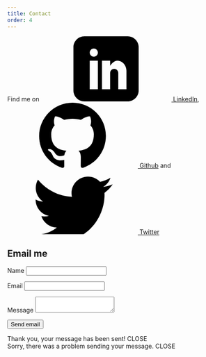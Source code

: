 ```yaml
---
title: Contact
order: 4
---
```


<svg style="position: absolute; width: 0; height: 0; overflow: hidden;" version="1.1" xmlns="http://www.w3.org/2000/svg" xmlns:xlink="http://www.w3.org/1999/xlink">
  <defs>
    <symbol id="icon-twitter" viewBox="0 0 32 26">
      <title>twitter</title>
      <path class="path1" d="M32 6.076c-1.177 0.522-2.443 0.875-3.771 1.034 1.355-0.813 2.396-2.099 2.887-3.632-1.269 0.752-2.674 1.299-4.169 1.593-1.198-1.276-2.904-2.073-4.792-2.073-3.626 0-6.565 2.939-6.565 6.565 0 0.515 0.058 1.016 0.17 1.496-5.456-0.274-10.294-2.888-13.532-6.86-0.565 0.97-0.889 2.097-0.889 3.301 0 2.278 1.159 4.287 2.921 5.465-1.076-0.034-2.088-0.329-2.974-0.821-0.001 0.027-0.001 0.055-0.001 0.083 0 3.181 2.263 5.834 5.266 6.437-0.551 0.15-1.131 0.23-1.73 0.23-0.423 0-0.834-0.041-1.235-0.118 0.835 2.608 3.26 4.506 6.133 4.559-2.247 1.761-5.078 2.81-8.154 2.81-0.53 0-1.052-0.031-1.566-0.092 2.905 1.863 6.356 2.95 10.064 2.95 12.076 0 18.679-10.004 18.679-18.68 0-0.285-0.006-0.568-0.019-0.849 1.283-0.926 2.396-2.082 3.276-3.398z"></path>
    </symbol>
    <symbol id="icon-rss" viewBox="0 0 32 32">
      <title>rss</title>
      <path class="path1" d="M4.259 23.467c-2.35 0-4.259 1.917-4.259 4.252 0 2.349 1.909 4.244 4.259 4.244 2.358 0 4.265-1.895 4.265-4.244-0-2.336-1.907-4.252-4.265-4.252zM0.005 10.873v6.133c3.993 0 7.749 1.562 10.577 4.391 2.825 2.822 4.384 6.595 4.384 10.603h6.16c-0-11.651-9.478-21.127-21.121-21.127zM0.012 0v6.136c14.243 0 25.836 11.604 25.836 25.864h6.152c0-17.64-14.352-32-31.988-32z"></path>
    </symbol>
    <symbol id="icon-linkedin" viewBox="0 0 32 32">
      <title>linkedin</title>
      <path class="path1" d="M26.625 0h-21.25c-2.956 0-5.375 2.419-5.375 5.375v21.25c0 2.956 2.419 5.375 5.375 5.375h21.25c2.956 0 5.375-2.419 5.375-5.375v-21.25c0-2.956-2.419-5.375-5.375-5.375zM12 26h-4v-14h4v14zM10 10c-1.105 0-2-0.895-2-2s0.895-2 2-2 2 0.895 2 2-0.895 2-2 2zM26 26h-4v-8c0-1.105-0.895-2-2-2s-2 0.895-2 2v8h-4v-14h4v2.483c0.825-1.133 2.086-2.483 3.5-2.483 2.485 0 4.5 2.239 4.5 5v9z"></path>
    </symbol>
		<symbol id="icon-github" viewBox="221.8 548 262.2 256">
		<title>github</title>
		<path class="path1" d="M353,548c-72.5,0-131.2,58.7-131.2,131.2c0,58,37.6,107.1,89.7,124.6c6.6,1.2,8.9-2.9,8.9-6.4c0-3.1-0.1-13.4-0.2-24.4c-36.5,7.9-44.2-15.5-44.2-15.5c-5.9-15.2-14.6-19.2-14.6-19.2c-11.9-8.1,0.9-8,0.9-8c13.1,0.9,20.1,13.5,20.1,13.5c11.7,20.1,30.8,14.2,38.2,10.9c1.2-8.5,4.6-14.2,8.3-17.5c-29.1-3.3-59.8-14.6-59.8-64.9c0-14.4,5.1-26,13.5-35.3c-1.3-3.4-5.8-16.7,1.3-34.8c0,0,11-3.5,36.1,13.4c10.5-3,21.7-4.4,32.8-4.4c11.2,0,22.3,1.5,32.8,4.4c25-17,36.1-13.4,36.1-13.4c7.2,18,2.7,31.5,1.3,34.8c8.4,9.2,13.4,20.9,13.4,35.3c0,50.4-30.8,61.5-60,64.8c4.7,4.1,8.9,12.1,8.9,24.3c0,17.5-0.2,31.7-0.2,36c0,3.5,2.4,7.6,9,6.4c52.1-17.4,89.6-66.5,89.6-124.6C484.2,606.7,425.5,548,353,548z"/>
		</svg>
  </defs>
</svg>

Find me on <a href="https://uk.linkedin.com/in/rhianvanesch"><svg aria-hidden="true" class="icon-social"><use xlink:href="#icon-linkedin"></use></svg> LinkedIn</a>, <a href="https://github.com/escherina"><svg aria-hidden="true" class="icon-social"><use xlink:href="#icon-github"></use></svg> Github</a> and <a href="http://twitter.com/rhianvanesch"><svg aria-hidden="true" class="icon-social"><use xlink:href="#icon-twitter"></use></svg> Twitter</a>

<div class="contact-form">
  <h2>Email me</h2>

  <form id="form" action="https://formspree.io/rhian.vanesch@gmail.com" method="post">
    <input type="hidden" name="_next" value="/thankyou" />
    <input type="text" name="_gotcha" style="display:none" />
    <p>
      <label for="name">Name</label>
      <input class="form_field" type="text" name="name" id="name" required></input>
    </p>
    <p>
      <label for="email">Email</label>
      <input class="form_field" type="email" name="_replyto" id="email" required></input>
    </p>
    <p>
      <label for="message">Message</label>
      <textarea class="form_field" name="message" id="message" required></textarea>
    </p>
    <p>
      <button type="submit">Send email</button>
    </p>
  </form>

</div>
<div class="contact-form__success" aria-hidden="true">Thank you, your message has been sent! <a class="contact-form__close">CLOSE</a></div>
<div class="contact-form__fail" aria-hidden="true">Sorry, there was a problem sending your message. <a class="contact-form__close">CLOSE</a></div>
